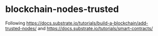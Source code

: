 # blockchain-nodes-trusted
Following https://docs.substrate.io/tutorials/build-a-blockchain/add-trusted-nodes/ and https://docs.substrate.io/tutorials/smart-contracts/
